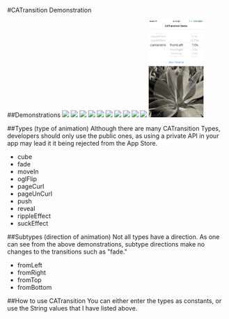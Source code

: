#CATransition Demonstration

##Demonstrations
<img src="Demonstrations/cube.gif" width="25%"/>
<img src="Demonstrations/fade.gif" width="25%"/>
<img src="Demonstrations/moveIn.gif" width="25%"/>
<img src="Demonstrations/oglFlip.gif" width="25%"/>
<img src="Demonstrations/pageCurl.gif" width="25%"/>
<img src="Demonstrations/pageUnCurl.gif" width="25%"/>
<img src="Demonstrations/push.gif" width="25%"/>
<img src="Demonstrations/reveal.gif" width="25%"/>
<img src="Demonstrations/rippleEffect.gif" width="25%"/>
<img src="Demonstrations/suckEffect.gif" width="25%"/>
<img src="Demonstrations/cameraIris.gif" width="25%"/>

##Types (type of animation)
Although there are many CATransition Types, developers should only use the public ones, as using a private API in your app may lead it it being rejected from the App Store.
* cube
* fade
* moveIn
* oglFlip
* pageCurl
* pageUnCurl
* push
* reveal
* rippleEffect
* suckEffect

##Subtypes (direction of animation)
Not all types have a direction. As one can see from the above demonstrations, subtype directions make no changes to the transitions such as "fade."  
* fromLeft
* fromRight
* fromTop
* fromBottom

##How to use CATransition
You can either enter the types as constants, or use the String values that I have listed above.